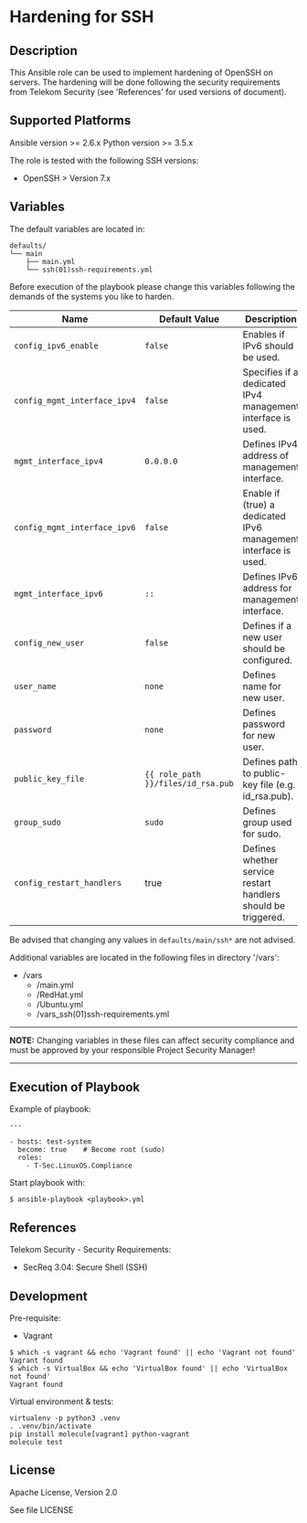 # Hardening for SSH

## Description

This Ansible role can be used to implement hardening of OpenSSH on
servers. The hardening will be done following the security requirements
from Telekom Security (see 'References' for used versions of document).

## Supported Platforms

Ansible version >= 2.6.x
Python version >= 3.5.x

The role is tested with the following SSH versions:

  * OpenSSH > Version 7.x

## Variables

The default variables are located in:

```
defaults/
└── main
    ├── main.yml
    └── ssh(01)ssh-requirements.yml
```

Before execution of the playbook please change this variables following the
demands of the systems you like to harden.

| Name           | Default Value | Description                        |
| -------------- | ------------- | -----------------------------------|
| `config_ipv6_enable` | `false` | Enables if IPv6 should be used. |
| `config_mgmt_interface_ipv4` | `false` | Specifies if a dedicated IPv4 management interface is used. |
| `mgmt_interface_ipv4` | `0.0.0.0` | Defines IPv4 address of management interface. |
| `config_mgmt_interface_ipv6` | `false` | Enable if (true) a dedicated IPv6 management interface is used. |
| `mgmt_interface_ipv6` | `::` | Defines IPv6 address for management interface. |
| `config_new_user` | `false` | Defines if a new user should be configured. |
| `user_name` | `none` | Defines name for new user. |
| `password` | `none` | Defines password for new user. |
| `public_key_file` | `{{ role_path }}/files/id_rsa.pub` |  Defines path to public-key file (e.g. id_rsa.pub). |
| `group_sudo` | `sudo` | Defines group used for sudo. |
| `config_restart_handlers` | true | Defines whether service restart handlers should be triggered. |

Be advised that changing any values in `defaults/main/ssh*` are not advised.

Additional variables are located in the following files in directory '/vars':

* /vars
  * /main.yml
  * /RedHat.yml
  * /Ubuntu.yml
  * /vars_ssh(01)ssh-requirements.yml

-------------------------------------------------------------------------------

**NOTE:** Changing variables in these files can affect security compliance and must be approved by your responsible Project Security Manager!

-------------------------------------------------------------------------------

## Execution of Playbook

Example of playbook:
```
---

- hosts: test-system
  become: true    # Become root (sudo)
  roles:
    - T-Sec.LinuxOS.Compliance
```

Start playbook with:

```
$ ansible-playbook <playbook>.yml
```

## References

Telekom Security - Security Requirements:
* SecReq 3.04: Secure Shell (SSH)

## Development

Pre-requisite:
- Vagrant
```
$ which -s vagrant && echo 'Vagrant found' || echo 'Vagrant not found'
Vagrant found
$ which -s VirtualBox && echo 'VirtualBox found' || echo 'VirtualBox not found'
Vagrant found
```

Virtual environment & tests:

```
virtualenv -p python3 .venv
. .venv/bin/activate
pip install molecule[vagrant] python-vagrant
molecule test
````

## License

Apache License, Version 2.0

See file LICENSE
